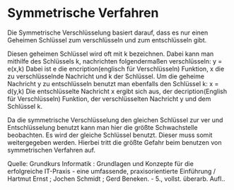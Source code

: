 # Symmetrische Verfahren

Die Symmetrische Verschlüsselung basiert darauf, dass es nur einen Geheimen Schlüssel zum verschlüsseln und zum entschlüsseln gibt.

Diesen geheimen Schlüssel wird oft mit k bezeichnen. 
Dabei kann man mithilfe des Schlüssels k, nachrichten folgendermaßen verschlüsseln: 
y = e(x,k)
Dabei ist e die encription(englisch für Verschlüsseln) Funktion, x die zu verschlüsselnde Nachricht und k der Schlüssel.
Um die geheime Nachricht y zu entschlüsseln benutzt man ebenfalls den Schlüssel k:
x = d(y,k)
Die entschlüsselte Nachricht x ergibt sich aus, der decription(English für Verschlüsseln) Funktion, der verschlüsselten Nachricht y und dem Schlüssel k.

Da die symmetrische Verschlüsselung den gleichen Schlüssel zur ver und Entschlüsselung benutzt kann man hier die größte Schwachstelle beobachten.
Es wird der gleiche Schlüssel benutzt. Dieser muss somit weitergegeben werden. Hierbei tritt die größte Gefahr beim benutzen von symmetrischen Verfahren auf.

Quelle: Grundkurs Informatik : Grundlagen und Konzepte für die erfolgreiche IT-Praxis - eine umfassende, praxisorientierte Einführung / Hartmut Ernst ; Jochen Schmidt ; Gerd Beneken. - 5., vollst. überarb. Aufl..
